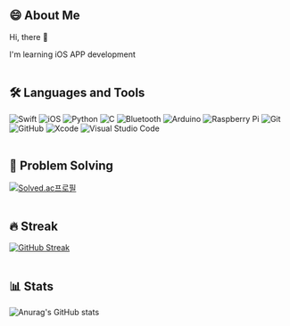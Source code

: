 ## 😄 About Me
Hi, there 👋

I'm learning iOS APP development
<br>
<br>
## 🛠️ Languages and Tools
 <!-- badges(https://github.com/Ileriayo/markdown-badges) -->
![Swift](https://img.shields.io/badge/swift-F54A2A?style=flat-square&logo=swift&logoColor=white)
![iOS](https://img.shields.io/badge/iOS-000000?style=flat-square&logo=Apple&logoColor=white)
![Python](https://img.shields.io/badge/python-3670A0?style=flat-square&logo=python&logoColor=white)
![C](https://img.shields.io/badge/c-%2300599C.svg?style=flat-square&logo=c&logoColor=white)
![Bluetooth](https://img.shields.io/badge/-Bluetooth-0082FC?style=flat-square&logo=Bluetooth&logoColor=white)
![Arduino](https://img.shields.io/badge/-Arduino-00979D?style=flat-square&logo=Arduino&logoColor=white)
![Raspberry Pi](https://img.shields.io/badge/-RaspberryPi-C51A4A?style=flat-square&logo=Raspberry-Pi)
![Git](https://img.shields.io/badge/git-%23F05033.svg?style=flat-square&logo=git&logoColor=white)
![GitHub](https://img.shields.io/badge/github-%23121011.svg?style=flat-square&logo=github&logoColor=white)
![Xcode](https://img.shields.io/badge/Xcode-007ACC?style=flat-square&logo=Xcode&logoColor=white)
![Visual Studio Code](https://img.shields.io/badge/Visual%20Studio%20Code-0078d7.svg?style=flat-square&logo=visual-studio-code&logoColor=white)
<br>
<br>
## 📝 Problem Solving
[![Solved.ac프로필](http://mazassumnida.wtf/api/v2/generate_badge?boj=yvrho)](https://solved.ac/yvrho)
<br>
<br>
## 🔥 Streak
[![GitHub Streak](https://github-readme-streak-stats.herokuapp.com?user=yuvinrho&theme=dark&hide_border=true)](https://git.io/streak-stats)
<br>
<br>
## 📊 Stats
![Anurag's GitHub stats](https://github-readme-stats.vercel.app/api?username=yuvinrho&show_icons=true&theme=dark&include_all_commits=true&custom_title=Yuvin%20Rho's%20GitHub%20Stats&hide=stars,issues&hide_border=true)
<br>
<br>

